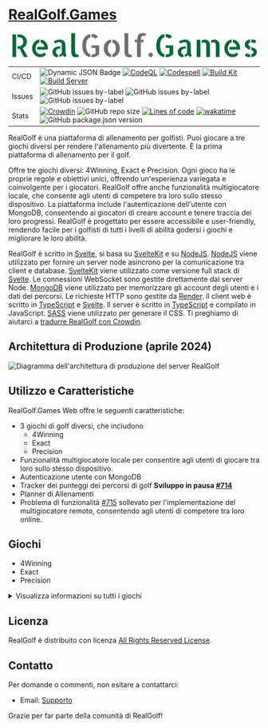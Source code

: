 # [RealGolf.Games](https://realgolf.games)

![Banner di RealGolf.Games](https://raw.githubusercontent.com/realgolf/web/main/img/logo_banner.PNG)

|        |                                                                                                                                                                                                                                                                                                                                                                                                                                                                                                                                                                                                                                                                                                                                                                                                                                                                                        |
| ------ | -------------------------------------------------------------------------------------------------------------------------------------------------------------------------------------------------------------------------------------------------------------------------------------------------------------------------------------------------------------------------------------------------------------------------------------------------------------------------------------------------------------------------------------------------------------------------------------------------------------------------------------------------------------------------------------------------------------------------------------------------------------------------------------------------------------------------------------------------------------------------------------- |
| CI/CD  | ![Dynamic JSON Badge](https://img.shields.io/badge/dynamic/json?url=https%3A%2F%2Frender-deploy-status-vwj3.onrender.com%2Fsrv-cn12obocmk4c73di1vg0&query=status&style=flat-square&logo=render&label=Render) [![CodeQL](https://github.com/realgolf/Golf/actions/workflows/github-code-scanning/codeql/badge.svg)](https://github.com/realgolf/Golf/actions/workflows/github-code-scanning/codeql) [![Codespell](https://github.com/realgolf/Golf/actions/workflows/codespell.yml/badge.svg?branch=main)](https://github.com/realgolf/Golf/actions/workflows/codespell.yml) [![Build Kit](https://github.com/realgolf/Golf/actions/workflows/kit.yml/badge.svg)](https://github.com/realgolf/Golf/actions/workflows/kit.yml) [![Build Server](https://github.com/realgolf/Golf/actions/workflows/server.yml/badge.svg)](https://github.com/realgolf/Golf/actions/workflows/server.yml) |
| Issues | ![GitHub issues by-label](https://img.shields.io/github/issues/realgolf/Golf/feature) ![GitHub issues by-label](https://img.shields.io/github/issues/realgolf/Golf/bug) ![GitHub issues by-label](https://img.shields.io/github/issues/realgolf/Golf/game)                                                                                                                                                                                                                                                                                                                                                                                                                                                                                                                                                                                                                             |
| Stats  | [![Crowdin](https://badges.crowdin.net/realgolf/localized.svg)](https://crowdin.com/project/realgolf) ![GitHub repo size](https://img.shields.io/github/repo-size/realgolf/Golf) [![Lines of code](https://tokei.rs/b1/github/realgolf/Golf)](https://github.com/XAMPPRocky/tokei) [![wakatime](https://wakatime.com/badge/github/realgolf/web.svg)](https://wakatime.com/badge/github/realgolf/web) ![GitHub package.json version](https://img.shields.io/github/package-json/v/realgolf/Golf)                                                                                                                                                                                                                                                                                                                                                                                        |

RealGolf è una piattaforma di allenamento per golfisti. Puoi giocare a tre giochi diversi per rendere l'allenamento più divertente. È la prima piattaforma di allenamento per il golf.

Offre tre giochi diversi: 4Winning, Exact e Precision. Ogni gioco ha le proprie regole e obiettivi unici, offrendo un'esperienza variegata e coinvolgente per i giocatori. RealGolf offre anche funzionalità multigiocatore locale, che consente agli utenti di competere tra loro sullo stesso dispositivo. La piattaforma include l'autenticazione dell'utente con MongoDB, consentendo ai giocatori di creare account e tenere traccia dei loro progressi. RealGolf è progettato per essere accessibile e user-friendly, rendendo facile per i golfisti di tutti i livelli di abilità godersi i giochi e migliorare le loro abilità.

RealGolf è scritto in [Svelte](https://svelte.dev), si basa su [SvelteKit](https://kit.svelte.dev) e su [NodeJS](https://nodejs.org/en). [NodeJS](https:://nodejs.org/en) viene utilizzato per fornire un server node asincrono per la comunicazione tra client e database. [SvelteKit](https://kit.svelte.dev) viene utilizzato come versione full stack di [Svelte](https://svelte.dev). Le connessioni WebSocket sono gestite direttamente dal server Node. [MongoDB](https://www.mongodb.com/) viene utilizzato per memorizzare gli account degli utenti e i dati dei percorsi. Le richieste HTTP sono gestite da [Render](https://render.com). Il client web è scritto in [TypeScript](https://www.typescriptlang.org/) e [Svelte](https://svelte.dev). Il server è scritto in [TypeScript](https://www.typescriptlang.org/) e compilato in JavaScript. [SASS](https://sass-lang.com/) viene utilizzato per generare il CSS. Ti preghiamo di aiutarci a [tradurre RealGolf con Crowdin](https://crowdin.com/project/realgolf).

## Architettura di Produzione (aprile 2024)

![Diagramma dell'architettura di produzione del server RealGolf](https://raw.githubusercontent.com/realgolf/Golf/main/img/architecture.png)

## Utilizzo e Caratteristiche

RealGolf.Games Web offre le seguenti caratteristiche:

- 3 giochi di golf diversi, che includono
  - 4Winning
  - Exact
  - Precision
- Funzionalità multigiocatore locale per consentire agli utenti di giocare tra loro sullo stesso dispositivo.
- Autenticazione utente con MongoDB
- Tracker dei punteggi dei percorsi di golf **Sviluppo in pausa [#714](https://github.com/realgolf/Golf/issues/714)**
- Planner di Allenamenti
- Problema di funzionalità [#715](https://github.com/realgolf/Golf/issues/715) sollevato per l'implementazione del multigiocatore remoto, consentendo agli utenti di competere tra loro online.

## Giochi

- 4Winning
- Exact
- Precision

<details>
  <summary>Visualizza informazioni su tutti i giochi</summary>

### 4Winning

In 4Winning, l'obiettivo è connettere strategicamente quattro pezzi in fila. La nostra versione del gioco presenta una tavola più grande rispetto alla disposizione standard 4x4, con 8 colonne e 9 righe. Le colonne aggiuntive su ogni lato introducono una sfida: i giocatori devono colpire una distanza specifica all'interno della deviazione laterale. Questo aspetto diventa più pronunciato in modalità Argento e superiori, aggiungendo complessità e richiedendo ai giocatori di considerare attentamente le loro mosse.

![Gioco 4Winning](https://raw.githubusercontent.com/realgolf/Golf/main/img/4Winning.png)

### Exact

Exact è un gioco in cui l'obiettivo è colpire 100 o meno segnando il maggior numero di punti. I giocatori guadagnano punti in base ai seguenti criteri: Raggiungere esattamente 100 metri premia 5 punti, colpire multipli di dieci guadagna 3 punti, i numeri con cifre ripetute segnano 2 punti. Inoltre, colpire la stessa riga raddoppia i punti guadagnati. Tuttavia, qualsiasi altro numero che superi 100 o scenda sotto 5 comporta una deduzione di 1 punto. Ogni altro numero compreso tra 5 e 100 segna 1 punto. La sfida consiste nel bilanciare la precisione con la massimizzazione dei punti per ottenere il punteggio più alto.

![Gioco Exact](https://raw.githubusercontent.com/realgolf/Golf/main/img/Exact.png)

### Precision

Precision è un gioco in cui l'obiettivo è avvicinarsi il più possibile ai bersagli. Per ogni metro che manchi il bersaglio, riceverai una deduzione di un punto. Il vincitore del gioco è il giocatore con il punteggio più alto alla fine. Il gioco si conclude quando solo un giocatore ha punti rimanenti. È possibile osservare la distanza che devi tirare e la squadra attuale, insieme ai punti rimanenti per ciascuna squadra.

![Gioco Precision](https://raw.githubusercontent.com/realgolf/Golf/main/img/Precision.png)

</details>

## Licenza

RealGolf è distribuito con licenza [All Rights Reserved License](LICENSE.md).

## Contatto

Per domande o commenti, non esitare a contattarci:

- Email: [Supporto](mailto:support@realgolf.games)

Grazie per far parte della comunità di RealGolf!
